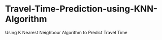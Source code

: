 # Travel-Time-Prediction-using-KNN-Algorithm
Using K Nearest Neighbour Algorithm to Predict Travel Time
